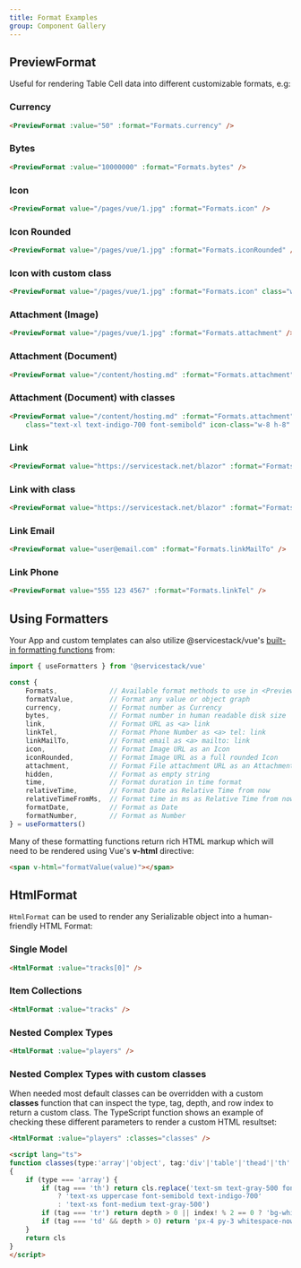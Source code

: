 ```yaml
---
title: Format Examples
group: Component Gallery
---
```


<api-reference component="PreviewFormat"></api-reference>
## PreviewFormat

Useful for rendering Table Cell data into different customizable formats, e.g:

### Currency

```html
<PreviewFormat :value="50" :format="Formats.currency" />
```
<div class="not-prose">
<preview-format :value="50" :format="Formats.currency"></preview-format>
</div>

### Bytes

```html
<PreviewFormat :value="10000000" :format="Formats.bytes" />
```
<div class="not-prose">
<preview-format :value="10000000" :format="Formats.bytes"></preview-format>
</div>

### Icon

```html
<PreviewFormat value="/pages/vue/1.jpg" :format="Formats.icon" />
```
<div class="not-prose">
<preview-format value="/pages/vue/1.jpg" :format="Formats.icon"></preview-format>
</div>

### Icon Rounded

```html
<PreviewFormat value="/pages/vue/1.jpg" :format="Formats.iconRounded" />
```
<div class="not-prose">
<preview-format value="/pages/vue/1.jpg" :format="Formats.iconRounded"></preview-format>
</div>

### Icon with custom class

```html
<PreviewFormat value="/pages/vue/1.jpg" :format="Formats.icon" class="w-40 h-40 rounded-full" />
```
<div class="not-prose">
<preview-format value="/pages/vue/1.jpg" :format="Formats.icon" class="not-prose w-40 h-40 rounded-full"></preview-format>
</div>

### Attachment (Image)

```html
<PreviewFormat value="/pages/vue/1.jpg" :format="Formats.attachment" />
```
<div class="not-prose">
<preview-format value="/pages/vue/1.jpg" :format="Formats.attachment"></preview-format>
</div>

### Attachment (Document)

```html
<PreviewFormat value="/content/hosting.md" :format="Formats.attachment" />
```
<div class="not-prose">
<preview-format value="/content/hosting.md" :format="Formats.attachment"></preview-format>
</div>

### Attachment (Document) with classes

```html
<PreviewFormat value="/content/hosting.md" :format="Formats.attachment" 
    class="text-xl text-indigo-700 font-semibold" icon-class="w-8 h-8" />
```
<div class="not-prose">
<preview-format value="/content/hosting.md" :format="Formats.attachment" class="text-xl text-indigo-700 font-semibold" icon-class="w-8 h-8"></preview-format>
</div>

### Link

```html
<PreviewFormat value="https://servicestack.net/blazor" :format="Formats.link" />
```
<div class="not-prose">
<preview-format value="https://servicestack.net/blazor" :format="Formats.link"></preview-format>
</div>

### Link with class

```html
<PreviewFormat value="https://servicestack.net/blazor" :format="Formats.link" class="text-xl" />
```
<div class="not-prose">
<preview-format value="https://servicestack.net/blazor" :format="Formats.link" class="text-xl text-blue-600"></preview-format>
</div>

### Link Email

```html
<PreviewFormat value="user@email.com" :format="Formats.linkMailTo" />
```
<div class="not-prose">
<preview-format value="user@email.com" :format="Formats.linkMailTo"></preview-format>
</div>

### Link Phone

```html
<PreviewFormat value="555 123 4567" :format="Formats.linkTel" />
```
<div class="not-prose">
<preview-format value="555 123 4567" :format="Formats.linkTel"></preview-format>
</div>

## Using Formatters

Your App and custom templates can also utilize @servicestack/vue's [built-in formatting functions](/vue/use-formatters) from:

```js
import { useFormatters } from '@servicestack/vue'

const {
    Formats,             // Available format methods to use in <PreviewFormat />
    formatValue,         // Format any value or object graph
    currency,            // Format number as Currency
    bytes,               // Format number in human readable disk size
    link,                // Format URL as <a> link
    linkTel,             // Format Phone Number as <a> tel: link
    linkMailTo,          // Format email as <a> mailto: link
    icon,                // Format Image URL as an Icon
    iconRounded,         // Format Image URL as a full rounded Icon
    attachment,          // Format File attachment URL as an Attachment
    hidden,              // Format as empty string
    time,                // Format duration in time format
    relativeTime,        // Format Date as Relative Time from now
    relativeTimeFromMs,  // Format time in ms as Relative Time from now
    formatDate,          // Format as Date
    formatNumber,        // Format as Number
} = useFormatters()
```

Many of these formatting functions return rich HTML markup which will need to be rendered using Vue's **v-html** directive:

```html
<span v-html="formatValue(value)"></span>
```

<api-reference component="HtmlFormat"></api-reference>
## HtmlFormat

`HtmlFormat` can be used to render any Serializable object into a human-friendly HTML Format:

### Single Model

```html
<HtmlFormat :value="tracks[0]" />
```
<div class="not-prose max-w-screen-sm">
    <html-format :value="tracks[0]"></html-format>
</div>

### Item Collections

```html
<HtmlFormat :value="tracks" />
```
<div class="not-prose max-w-screen-sm">
    <html-format :value="tracks"></html-format>
</div>

### Nested Complex Types

```html
<HtmlFormat :value="players" />
```
<div class="not-prose prose-table">
<html-format :value="players"></html-format>
</div>

### Nested Complex Types with custom classes

When needed most default classes can be overridden with a custom **classes** function that can inspect the
type, tag, depth, and row index to return a custom class. The TypeScript function shows an example of checking
these different parameters to render a custom HTML resultset:

```html
<HtmlFormat :value="players" :classes="classes" />

<script lang="ts">
function classes(type:'array'|'object', tag:'div'|'table'|'thead'|'th'|'tr'|'td',depth:number,cls:string,index?:number)
{
    if (type === 'array') {
        if (tag === 'th') return cls.replace('text-sm text-gray-500 font-medium',' ') + (depth === 0 
            ? 'text-xs uppercase font-semibold text-indigo-700'
            : 'text-xs font-medium text-gray-500')
        if (tag === 'tr') return depth > 0 || index! % 2 == 0 ? 'bg-white' : 'bg-yellow-50'
        if (tag === 'td' && depth > 0) return 'px-4 py-3 whitespace-nowrap text-xs'
    }
    return cls
}
</script>
```
<div class="not-prose prose-table">
<html-format :value="players" :classes="classes"></html-format>
</div>